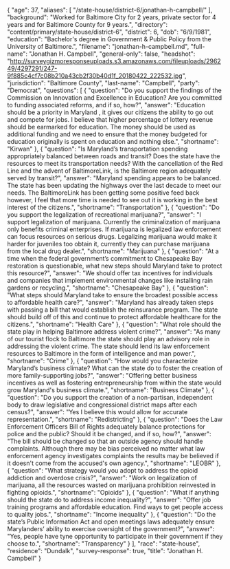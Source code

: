 {
  "age": 37,
  "aliases": [
    "/state-house/district-6/jonathan-h-campbell/"
  ],
  "background": "Worked for Baltimore City for 2 years, private sector for 4 years and for Baltimore County for 9 years.",
  "directory": "content/primary/state-house/district-6",
  "district": 6,
  "dob": "6/9/1981",
  "education": "Bachelor's degree in Government & Public Policy from the University of Baltimore.",
  "filename": "jonathan-h-campbell.md",
  "full-name": "Jonathan H. Campbell",
  "general-only": false,
  "headshot": "http://surveygizmoresponseuploads.s3.amazonaws.com/fileuploads/296249/4297291/247-9f885c4cf7c08b210a43cb2f30b40d1f_20180422_222532.jpg",
  "jurisdiction": "Baltimore County",
  "last-name": "Campbell",
  "party": "Democrat",
  "questions": [
    {
      "question": "Do you support the findings of the Commission on Innovation and Excellence in Education? Are you committed to funding associated reforms, and if so, how?",
      "answer": "Education should be a priority in Maryland , it gives our citizens the ability to go out and compete for jobs. I believe that higher percentage of lottery revenue should be earmarked for education. The money should be used as additional funding and we need to ensure that the money budgeted for education originally is spent on education and nothing else.",
      "shortname": "Kirwan"
    },
    {
      "question": "Is Maryland’s transportation spending appropriately balanced between roads and transit? Does the state have the resources to meet its transportation needs? With the cancellation of the Red Line and the advent of BaltimoreLink, is the Baltimore region adequately served by transit?",
      "answer": "Maryland spending appears to be balanced. The state has been updating the highways over the last decade to meet our needs. The BaltimoreLink has been getting some positive feed back however,  I feel that more time is needed to see out it is working in the best interest of the citizens.",
      "shortname": "Transportation"
    },
    {
      "question": "Do you support the legalization of recreational marijuana?",
      "answer": "I support legalization of marijuana. Currently the criminalization of marijuana only benefits criminal enterprises. If marijuana is legalized law enforcement can focus resources on serious drugs. Legalizing marijuana would make it harder for juveniles too obtain it, currently they can purchase marijuana from the local drug dealer.",
      "shortname": "Marijuana"
    },
    {
      "question": "At a time when the federal government’s commitment to Chesapeake Bay restoration is questionable, what new steps should Maryland take to protect this resource?",
      "answer": "We should offer tax incentives for individuals and companies that implement environmental changes like installing rain gardens or recycling.",
      "shortname": "Chesapeake Bay"
    },
    {
      "question": "What steps should Maryland take to ensure the broadest possible access to affordable health care?",
      "answer": "Maryland has already taken steps with passing a bill that would establish the reinsurance program.  The state should build off of this and continue to protect affordable healthcare for the citizens.",
      "shortname": "Health Care"
    },
    {
      "question": "What role should the state play in helping Baltimore address violent crime?",
      "answer": "As many of our tourist flock to Baltimore the state should play an advisory role in addressing the violent crime. The state should lend its law enforcement resources to Baltimore in the form of intelligence and man power.",
      "shortname": "Crime"
    },
    {
      "question": "How would you characterize Maryland’s business climate? What can the state do to foster the creation of more family-supporting jobs?",
      "answer": "Offering better business incentives as well as fostering entrepreneurship from within the state would grow Maryland's business climate.",
      "shortname": "Business Climate"
    },
    {
      "question": "Do you support the creation of a non-partisan, independent body to draw legislative and congressional district maps after each census?",
      "answer": "Yes I believe this would allow for accurate representation.",
      "shortname": "Redistricting"
    },
    {
      "question": "Does the Law Enforcement Officers Bill of Rights adequately balance protections for police and the public? Should it be changed, and if so, how?",
      "answer": "The bill should be changed so that an outside agency should handle complaints. Although there may be bias perceived no matter what law enforcement agency investigates complaints the results may be believed if it doesn't come from the accused's own agency.",
      "shortname": "LEOBR"
    },
    {
      "question": "What strategy would you adopt to address the opioid addiction and overdose crisis?",
      "answer": "Work on legalization of marijuana,  all the resources wasted on marijuana prohibition reinvested in fighting opioids.",
      "shortname": "Opioids"
    },
    {
      "question": "What if anything should the state do to address income inequality?",
      "answer": "Offer job training programs and affordable education. Find ways to get people access to quality jobs.",
      "shortname": "Income inequality"
    },
    {
      "question": "Do the state’s Public Information Act and open meetings laws adequately ensure Marylanders’ ability to exercise oversight of the government?",
      "answer": "Yes, people have tyne opportunity to participate in their government if they choose to.",
      "shortname": "Transparency"
    }
  ],
  "race": "state-house",
  "residence": "Dundalk",
  "survey-response": true,
  "title": "Jonathan H. Campbell"
}
